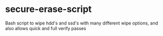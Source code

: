# secure-erase-script
Bash script to wipe hdd's and ssd's with many different wipe options, and also allows quick and full verify passes
